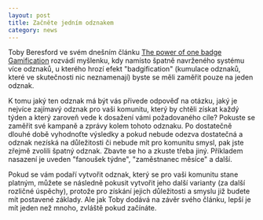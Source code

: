 ```yaml
---
layout: post
title: Začněte jedním odznakem
category: news
---
```


<p>Toby Beresford ve svém dnešním článku <a href="http://gamificationofwork.com/2011/12/the-power-of-one-badge-gamification/">The power of one badge Gamification</a> rozvádí myšlenku, kdy namísto špatně navrženého systému více odznaků, u kterého hrozí efekt "badgification" (kumulace odznaků, které ve skutečnosti nic neznamenají) byste se měli zaměřit pouze na jeden odznak.</p>
<p>K tomu jaký ten odznak má být vás přivede odpověď na otázku, jaký je nejvíce zajímavý odznak pro vaši komunitu, který by chtěli získat každý týden a který zaroveň vede k dosažení vámi požadovaného cíle? Pokuste se zaměřit své kampaně a zprávy kolem tohoto odznaku. Po dostatečně dlouhé době vyhodnoťte výsledky a pokud nebude odezva dostatečná a odznak nezíská na důležitosti či nebude mít pro komunitu smysl, pak jste zřejmě zvolili špatný odznak. Zbavte se ho a zkuste třeba jiný. Příkladem nasazení je uveden "fanoušek týdne", "zaměstnanec měsíce" a další.</p>
<p>Pokud se vám podaří vytvořit odznak, který se pro vaši komunitu stane platným, můžete se následně pokusit vytvořit jeho další varianty (za další rozličné úspěchy), protože pro získání jejich důležitosti a smyslu již budete mít postavené základy. Ale jak Toby dodává na závěr svého článku, lepší je mít jeden než mnoho, zvláště pokud začínáte.</p>